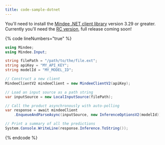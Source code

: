 ```yaml
---
title: code-sample-dotnet
---
```


You'll need to install the [Mindee .NET client library](https://www.nuget.org/packages/Mindee/) version 3.29 or greater.\
Currently you'll need the [RC version](https://www.nuget.org/packages/Mindee/3.29.0-rc2), full release coming soon!

{% code lineNumbers="true" %}
```csharp
using Mindee;
using Mindee.Input;

string filePath = "/path/to/the/file.ext";
string apiKey = "MY_API_KEY";
string modelId = "MY_MODEL_ID";

// Construct a new client
MindeeClientV2 mindeeClient = new MindeeClientV2(apiKey);

// Load an input source as a path string
var inputSource = new LocalInputSource(filePath);

// Call the product asynchronously with auto-polling
var response = await mindeeClient
    .EnqueueAndParseAsync(inputSource, new InferenceOptionsV2(modelId));

// Print a summary of all the predictions
System.Console.WriteLine(response.Inference.ToString());
```
{% endcode %}
